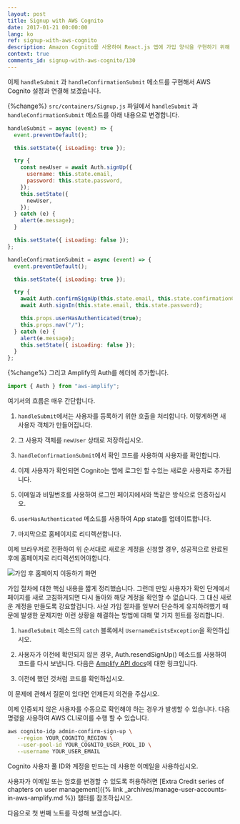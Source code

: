 ```yaml
---
layout: post
title: Signup with AWS Cognito
date: 2017-01-21 00:00:00
lang: ko
ref: signup-with-aws-cognito
description: Amazon Cognito를 사용하여 React.js 앱에 가입 양식을 구현하기 위해 AWS Amplify를 사용하려고합니다. 우리는 Auth.signUp() 메서드를 호출하여 사용자를 서명하고 인증 코드를 사용하여 Auth.confirmSignUp() 메서드를 호출하여 프로세스를 완료합니다.
context: true
comments_id: signup-with-aws-cognito/130
---
```


이제 `handleSubmit` 과 `handleConfirmationSubmit` 메소드를 구현해서 AWS Cognito 설정과 연결해 보겠습니다.

{%change%} `src/containers/Signup.js` 파일에서 `handleSubmit` 과 `handleConfirmationSubmit` 메소드를 아래 내용으로 변경합니다.

```js
handleSubmit = async (event) => {
  event.preventDefault();

  this.setState({ isLoading: true });

  try {
    const newUser = await Auth.signUp({
      username: this.state.email,
      password: this.state.password,
    });
    this.setState({
      newUser,
    });
  } catch (e) {
    alert(e.message);
  }

  this.setState({ isLoading: false });
};

handleConfirmationSubmit = async (event) => {
  event.preventDefault();

  this.setState({ isLoading: true });

  try {
    await Auth.confirmSignUp(this.state.email, this.state.confirmationCode);
    await Auth.signIn(this.state.email, this.state.password);

    this.props.userHasAuthenticated(true);
    this.props.nav("/");
  } catch (e) {
    alert(e.message);
    this.setState({ isLoading: false });
  }
};
```

{%change%} 그리고 Amplify의 Auth를 헤더에 추가합니다.

```js
import { Auth } from "aws-amplify";
```

여기서의 흐름은 매우 간단합니다.

1. `handleSubmit`에서는 사용자를 등록하기 위한 호출을 처리합니다. 이렇게하면 새 사용자 객체가 만들어집니다.

2. 그 사용자 객체를 `newUser` 상태로 저장하십시오.

3. `handleConfirmationSubmit`에서 확인 코드를 사용하여 사용자를 확인합니다.

4. 이제 사용자가 확인되면 Cognito는 앱에 로그인 할 수있는 새로운 사용자로 추가됩니다.

5. 이메일과 비밀번호를 사용하여 로그인 페이지에서와 똑같은 방식으로 인증하십시오.

6. `userHasAuthenticated` 메소드를 사용하여 App state를 업데이트합니다.

7. 마지막으로 홈페이지로 리디렉션합니다.

이제 브라우저로 전환하여 위 순서대로 새로운 계정을 신청할 경우, 성공적으로 완료된 후에 홈페이지로 리디렉션되어야합니다.

![가입 후 홈페이지 이동하기 화면](/assets/redirect-home-after-signup.png)

가입 절차에 대한 핵심 내용을 짧게 정리했습니다. 그런데 만일 사용자가 확인 단계에서 페이지를 새로 고침하게되면 다시 돌아와 해당 계정을 확인할 수 없습니다. 그 대신 새로운 계정을 만들도록 강요할겁니다. 사실 가입 절차를 일부러 단순하게 유지하려했기 때문에 발생한 문제지만 이런 상황을 해결하는 방법에 대해 몇 가지 힌트를 정리합니다.

1. `handleSubmit` 메소드의 `catch` 블록에서 `UsernameExistsException`을 확인하십시오.

2. 사용자가 이전에 확인되지 않은 경우, Auth.resendSignUp() 메소드를 사용하여 코드를 다시 보냅니다. 다음은 [Amplify API docs](https://aws.github.io/aws-amplify/api/classes/authclass.html#resendsignup)에 대한 링크입니다.

3. 이전에 했던 것처럼 코드를 확인하십시오.

이 문제에 관해서 질문이 있다면 언제든지 의견을 주십시오.

이제 인증되지 않은 사용자를 수동으로 확인해야 하는 경우가 발생할 수 있습니다. 다음 명령을 사용하여 AWS CLI로이를 수행 할 수 있습니다.

```bash
aws cognito-idp admin-confirm-sign-up \
   --region YOUR_COGNITO_REGION \
   --user-pool-id YOUR_COGNITO_USER_POOL_ID \
   --username YOUR_USER_EMAIL
```

Cognito 사용자 풀 ID와 계정을 만드는 데 사용한 이메일을 사용하십시오.

사용자가 이메일 또는 암호를 변경할 수 있도록 허용하려면 [Extra Credit series of chapters on user management]({% link _archives/manage-user-accounts-in-aws-amplify.md %}) 챔터를 참조하십시오.

다음으로 첫 번째 노트를 작성해 보겠습니다.
